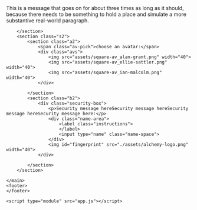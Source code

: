 <!DOCTYPE html>
<html lang="en">

<head>
    <meta charset="UTF-8">
    <meta name="viewport" content="width=device-width, initial-scale=1.0">
    <meta http-equiv="X-UA-Compatible" content="ie=edge">
    <link href="https://fonts.googleapis.com/css2?family=Titillium+Web:wght@300&display=swap" rel="stylesheet">
    <link rel="stylesheet" href="styles/reset.css">
    <link rel="stylesheet" href="styles/style.css">
    <link rel="stylesheet" href="styles/home.css">
    <title>Document</title>
</head>

<body>
    <header>
    </header>
    <main>
        <section class="s1">
            <p>This is a message that goes on for about three times as long as it should, because there needs to be
                something to hold a place and simulate a more substantive real-world paragraph.</p>

        </section>
        <section class="s2">
            <section class="a2">
                <span class="av-pick">choose an avatar:</span>
                <div class="avs">
                    <img src="assets/square-av_alan-grant.png" width="40">
                    <img src="assets/square-av_ellie-sattler.png" width="40">
                    <img src="assets/square-av_ian-malcolm.png" width="40">
                </div>

            </section>
            <section class="b2">
                <div class="security-box">
                    <p>Security message hereSecurity message hereSecurity message hereSecurity message here:</p>
                    <div class="name-area">
                        <label class="instructions">
                        </label>
                        <input type="name" class="name-space">
                    </div>
                    <img id="fingerprint" src="./assets/alchemy-logo.png" width="40">
                </div>

            </section>
        </section>

    </main>
    <footer>
    </footer>

    <script type="module" src="app.js"></script>
</body>

</html>